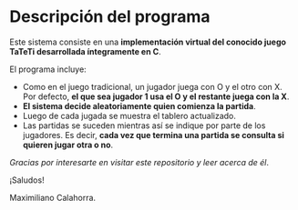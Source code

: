# Descripción del programa 
Este sistema consiste en una **implementación virtual del conocido juego TaTeTi desarrollada íntegramente en C**.

El programa incluye:
- Como en el juego tradicional, un jugador juega con O y el otro con X. Por defecto, **el que sea jugador 1 usa el O y el restante juega con la X**.
- **El sistema decide aleatoriamente quien comienza la partida**.
- Luego de cada jugada se muestra el tablero actualizado.
- Las partidas se suceden mientras así se indique por parte de los jugadores. Es decir, **cada vez que termina una partida se consulta si quieren jugar otra o no**.

*Gracias por interesarte en visitar este repositorio y leer acerca de él*.

¡Saludos!

Maximiliano Calahorra.
